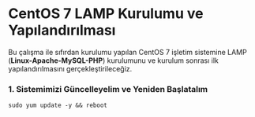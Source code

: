 # CentOS 7 LAMP Kurulumu ve Yapılandırılması
Bu çalışma ile sıfırdan kurulumu yapılan CentOS 7 işletim sistemine LAMP (**Linux-Apache-MySQL-PHP**) kurulumunu ve kurulum sonrası ilk yapılandırılmasını gerçekleştirileceğiz.
### 1. Sistemimizi Güncelleyelim ve Yeniden Başlatalım
    sudo yum update -y && reboot
